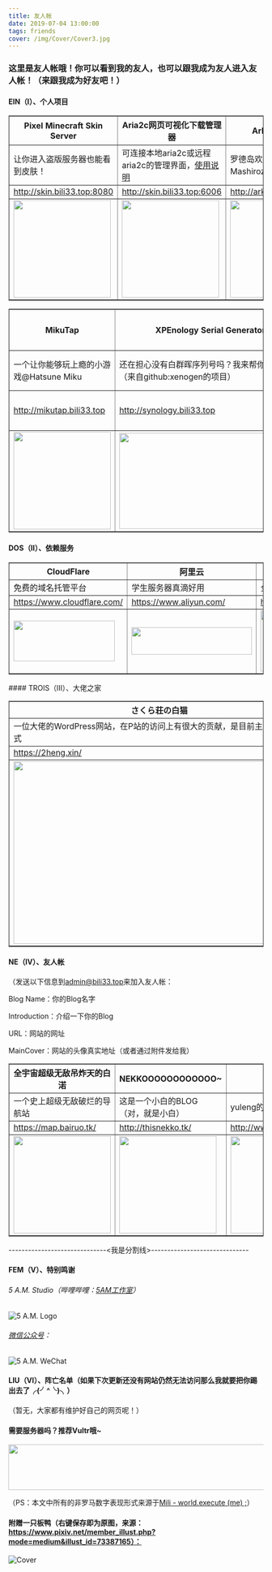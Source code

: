 ```yaml
---
title: 友人帐
date: 2019-07-04 13:00:00
tags: friends
cover: /img/Cover/Cover3.jpg
---
```




### 这里是友人帐哦！你可以看到我的友人，也可以跟我成为友人进入友人帐！（来跟我成为好友吧！）

#### EIN（Ⅰ）、个人项目

<table id="tfhover" class="tftable" border="1" align="center">
<tr><th>Pixel Minecraft Skin Server</th><th>Aria2c网页可视化下载管理器</th><th>ArkNights-UI</th></th></tr>
<tr><td>让你进入盗版服务器也能看到皮肤！</td><td>可连接本地aria2c或远程aria2c的管理界面，<a href="/2019/08/04/BaiduNetDisk-Limit-Break/" target="/2019/08/04/BaiduNetDisk-Limit-Break/" title="使用说明">使用说明</a></td><td>罗德岛欢迎你！（来自Mashirozx的项目魔改）</td></td></tr>
<tr><td><a href="http://skin.bili33.top:8080" target="http://skin.bili33.top:8080" title="正在前往：Pixel Minecraft Skin Server">http://skin.bili33.top:8080</a></td><td><a href="http://skin.bili33.top:6006" target="http://skin.bili33.top:6006" title="不会用Aria2c？来我教你！">http://skin.bili33.top:6006</a></td><td><a href="http://arknights.bili33.top" target="http://arknights.bili33.top" title="你也是位刀客塔？">http://arknights.bili33.top</a></td></tr>
<tr><td> <img src="https://gamepedia.cursecdn.com/minecraft_zh_gamepedia/d/d4/Crafting_Table.png" width="192" height="192" /> </td><td><img src="https://cdn.pixabay.com/photo/2016/12/18/13/45/download-1915753_960_720.png" width="192" height="192" /></td></td><td><img src="https://github.com/GamerNoTitle/arknights-ui/blob/master/img/app_icon.png?raw=true" width="192" height="192" /></td></td></tr>
</table>

<table id="tfhover" class="tftable" border="1" align="center">
<tr><th>MikuTap</th><th>XPEnology Serial Generator</th><th>（下一个项目制作中……）</th></th></tr>
<tr><td>一个让你能够玩上瘾的小游戏@Hatsune Miku</td><td>还在担心没有白群晖序列号吗？我来帮你一把！（来自github:xenogen的项目）</td><td>（下一个项目制作中……）</td></td></tr>
<tr><td><a href="http://mikutap.bili33.top" target="http://mikutap.bili33.top" title="公主殿下的声音在这里哦~">http://mikutap.bili33.top</a></td><td><a href="http://synology.bili33.top" target="http://synology.bili33.top" title="群晖是什么？能吃嘛？">http://synology.bili33.top</a></td><td><a href="/Friends/" target="/Friends/" title="（下一个项目制作中……）">（下一个项目制作中……）</a></td></tr>
<tr><td> <img src="http://mikutap.bili33.top/icon.png" width="192" height="192" /> </td><td><img src="http://www.synology.com/img/logo/logo_1200x630.png" width="360" height="189" /></td><td>（下一个项目制作中……）</td></tr>
</table>

#### DOS（Ⅱ）、依赖服务

<table id="tfhover" class="tftable" border="1" align="center"><tr><th>CloudFlare</th><th>阿里云</th><th>github</th></th></tr><tr><td>免费的域名托管平台</td><td>学生服务器真滴好用</td><td>全球最大的代码仓库</td></td></tr><tr><td><a href="https://www.cloudflare.com/" target="https://www.cloudflare.com/" title="https://www.cloudflare.com/">https://www.cloudflare.com/</a></td><td><a href="https://www.aliyun.com/" target="https://www.aliyun.com/" title="https://www.aliyun.com/">https://www.aliyun.com/</a></td><td><a href="https://www.github.com/" target="https://www.github.com/" title="https://www.github.com/">https://www.github.com/</a></td></tr><tr><td> <img src="https://upload.wikimedia.org/wikipedia/zh/thumb/a/a2/Cloudflare_logo.svg/1200px-Cloudflare_logo.svg.png" width="200" height="80" /> </td><td><img src="https://img.alicdn.com/tfs/TB1Ly5oS3HqK1RjSZFPXXcwapXa-238-54.png" width="238" height="54" /></td></td><td><img src="https://i1.wp.com/supportdriven.com/wp-content/uploads/2017/10/github-logo.png?ssl=1" width="450" height="120" /></td></td></tr></table>
#### TROIS（Ⅲ）、大佬之家

<table id="tfhover" class="tftable" border="1">
<tr><th>さくら荘の白猫</th></tr>
<tr><td>一位大佬的WordPress网站，在P站的访问上有很大的贡献，是目前主流的访问方式</td></tr>
<tr><td><a href="https://2heng.xin/" target="https://2heng.xin/" title="点击前往樱花庄">https://2heng.xin/</a></td></tr>
<tr><td><img src="https://raw.githubusercontent.com/GamerNoTitle/Picture-repo/master/Friends/2heng.xin.png" width="576" height="360" /></td></tr>
</table>

#### NE（Ⅳ）、友人帐

（发送以下信息到[admin@bili33.top](mailto:admin@bili33.top)来加入友人帐：

Blog Name：你的Blog名字

Introduction：介绍一下你的Blog

URL：网站的网址

MainCover：网站的头像真实地址（或者通过附件发给我）

<table id="tfhover" class="tftable" border="1" align="center">
<tr><th>全宇宙超级无敌吊炸天的白渃</th><th>NEKKOOOOOOOOOOOO~</th><th>yuleng</th></th></tr>
<tr><td>一个史上超级无敌破烂的导航站</td><td>这是一个小白的BLOG （对，就是小白）</td><td>yuleng的天地</td></td></tr>
<tr><td><a href="https://map.bairuo.tk/" target="https://map.bairuo.tk/" title="带你进入白渃导航站">https://map.bairuo.tk/</a></td><td><a href="http://thisnekko.tk/" target="http://thisnekko.tk/" title="这是一个小白的BLOG （对，就是小白）">http://thisnekko.tk/</a></td><td><a href="http://www.yuleng.top" target="http://www.yuleng.top" title="yuleng的天地">http://www.yuleng.top</a></td></tr>
<tr><td> <img src="https://raw.githubusercontent.com/GamerNoTitle/Picture-repo/master/Friends/TheBaiRuo.jpg" width="192" height="192" /> </td><td><img src="http://thisnekko.tk/img/favicon.png" width="192" height="192" /></td></td><td><img src="http://github.yuleng.top/images/me.jpg" width="192" height="192" /></td></td></tr>
</table>

------------------------------<我是分割线>------------------------------

#### FEM（Ⅴ）、特别鸣谢

###### 5 A.M. Studio（哔哩哔哩：[5AM工作室](https://space.bilibili.com/388224428)）

![5 A.M. Logo](https://raw.githubusercontent.com/GamerNoTitle/Picture-repo/master/Friends/5AM.jpeg)

###### [微信公众号](https://raw.githubusercontent.com/GamerNoTitle/Picture-repo/master/Friends/5AM-Wechat.jpeg)：

![5 A.M. WeChat](https://raw.githubusercontent.com/GamerNoTitle/Picture-repo/master/Friends/5AM-Wechat.jpeg)

#### LIU（Ⅵ）、阵亡名单（如果下次更新还没有网站仍然无法访问那么我就要把你踢出去了╭(╯^╰)╮）

（暂无，大家都有维护好自己的网页呢！）

#### 需要服务器吗？推荐Vultr哦~

<a href="https://www.vultr.com/?ref=8224421"><img src="https://www.vultr.com/media/banners/banner_728x90.png" width="728" height="90"></a>

（PS：本文中所有的非罗马数字表现形式来源于[Mili - world.execute (me) ;](https://music.163.com/song?id=435278010&userid=252340012)）

#### 附赠一只板鸭（右键保存即为原图，来源：https://www.pixiv.net/member_illust.php?mode=medium&illust_id=73387165）：

![Cover](https://raw.githubusercontent.com/GamerNoTitle/Picture-repo/master/Friends/Cover.jpg)

